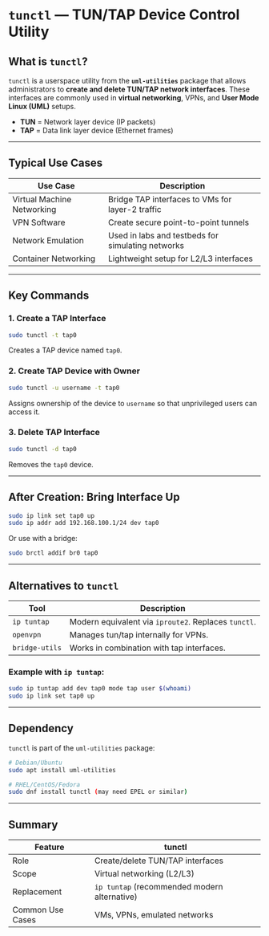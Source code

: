 # `tunctl` — TUN/TAP Device Control Utility

## What is `tunctl`?

`tunctl` is a userspace utility from the **`uml-utilities`** package that allows administrators to **create and delete TUN/TAP network interfaces**. These interfaces are commonly used in **virtual networking**, VPNs, and **User Mode Linux (UML)** setups.

- **TUN** = Network layer device (IP packets)
- **TAP** = Data link layer device (Ethernet frames)

---

## Typical Use Cases

| Use Case                     | Description                                       |
|------------------------------|---------------------------------------------------|
| Virtual Machine Networking   | Bridge TAP interfaces to VMs for layer-2 traffic |
| VPN Software                 | Create secure point-to-point tunnels             |
| Network Emulation            | Used in labs and testbeds for simulating networks|
| Container Networking         | Lightweight setup for L2/L3 interfaces            |

---

## Key Commands

### 1. **Create a TAP Interface**

```bash
sudo tunctl -t tap0
```
Creates a TAP device named `tap0`.

### 2. **Create TAP Device with Owner**

```bash
sudo tunctl -u username -t tap0
```
Assigns ownership of the device to `username` so that unprivileged users can access it.

### 3. **Delete TAP Interface**

```bash
sudo tunctl -d tap0
```
Removes the `tap0` device.

---

## After Creation: Bring Interface Up

```bash
sudo ip link set tap0 up
sudo ip addr add 192.168.100.1/24 dev tap0
```

Or use with a bridge:

```bash
sudo brctl addif br0 tap0
```

---

## Alternatives to `tunctl`

| Tool         | Description                                            |
|--------------|--------------------------------------------------------|
| `ip tuntap`  | Modern equivalent via `iproute2`. Replaces `tunctl`.  |
| `openvpn`    | Manages tun/tap internally for VPNs.                  |
| `bridge-utils` | Works in combination with tap interfaces.           |

### Example with `ip tuntap`:
```bash
sudo ip tuntap add dev tap0 mode tap user $(whoami)
sudo ip link set tap0 up
```

---

## Dependency

`tunctl` is part of the `uml-utilities` package:

```bash
# Debian/Ubuntu
sudo apt install uml-utilities

# RHEL/CentOS/Fedora
sudo dnf install tunctl (may need EPEL or similar)
```

---

## Summary

| Feature         | tunctl                     |
|------------------|----------------------------|
| Role             | Create/delete TUN/TAP interfaces |
| Scope            | Virtual networking (L2/L3)  |
| Replacement      | `ip tuntap` (recommended modern alternative) |
| Common Use Cases | VMs, VPNs, emulated networks |
